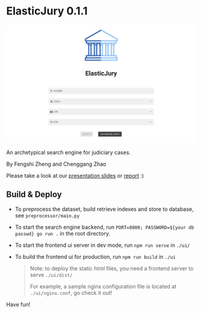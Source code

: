 # ElasticJury 0.1.1


![image-20200601010515162](./assets/screenshot1.png)


An archetypical search engine for judiciary cases.

By Fengshi Zheng and Chenggang Zhao

Please take a look at our [presentation slides](./docs/presentation.key) or [report](./docs/report.pdf) :)

## Build & Deploy

- To preprocess the dataset, build retrieve indexes and store to database, see `preprocessor/main.py`

- To start the search engine backend, run `PORT=8000; PASSWORD=${your db passwd} go run .` in the root directory.

- To start the frontend ui server in dev mode, run `npm run serve` in `./ui/`

- To build the frontend ui for production, run `npm run build` in `./ui`
    > Note: to deploy the static html files, you need a frontend server to serve `./ui/dist/`
    > 
    > For example, a sample nginx configuration file is located at `./ui/nginx.conf`, go check it out!

Have fun!

